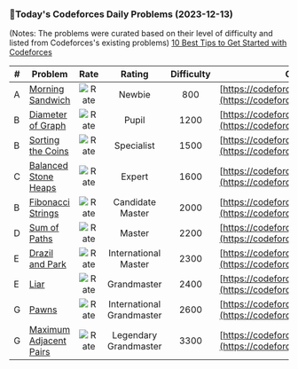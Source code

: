 ### 🌟Today's Codeforces Daily Problems (2023-12-13)
(Notes: The problems were curated based on their level of difficulty and listed from Codeforces's existing problems)
[10 Best Tips to Get Started with Codeforces](https://github.com/ika9810/Codeforces-Daily-Problems/blob/main/10%20Best%20Tips%20to%20Get%20Started%20with%20Codeforces.md)

| # | Problem | Rate| Rating | Difficulty | Contest |
|---| ----- | :--------: | :----------: | :----------: | ---------- |
|A|[Morning Sandwich](https://codeforces.com/contest/1849/problem/A)|![Rate](https://img.shields.io/badge/Newbie-800-lightgrey)|Newbie|800|[https://codeforces.com/contest/1849](https://codeforces.com/contest/1849)|
|B|[Diameter of Graph](https://codeforces.com/contest/1581/problem/B)|![Rate](https://img.shields.io/badge/Pupil-1200-brightgreen)|Pupil|1200|[https://codeforces.com/contest/1581](https://codeforces.com/contest/1581)|
|B|[Sorting the Coins](https://codeforces.com/contest/875/problem/B)|![Rate](https://img.shields.io/badge/Specialist-1500-9cf)|Specialist|1500|[https://codeforces.com/contest/875](https://codeforces.com/contest/875)|
|C|[Balanced Stone Heaps](https://codeforces.com/contest/1623/problem/C)|![Rate](https://img.shields.io/badge/Expert-1600-blue)|Expert|1600|[https://codeforces.com/contest/1623](https://codeforces.com/contest/1623)|
|B|[Fibonacci Strings](https://codeforces.com/contest/1718/problem/B)|![Rate](https://img.shields.io/badge/Candidate%20Master-2000-blueviolet)|Candidate Master|2000|[https://codeforces.com/contest/1718](https://codeforces.com/contest/1718)|
|D|[Sum of Paths](https://codeforces.com/contest/1467/problem/D)|![Rate](https://img.shields.io/badge/Master-2200-orange)|Master|2200|[https://codeforces.com/contest/1467](https://codeforces.com/contest/1467)|
|E|[Drazil and Park](https://codeforces.com/contest/515/problem/E)|![Rate](https://img.shields.io/badge/International%20Master-2300-orange)|International Master|2300|[https://codeforces.com/contest/515](https://codeforces.com/contest/515)|
|E|[Liar](https://codeforces.com/contest/822/problem/E)|![Rate](https://img.shields.io/badge/Grandmaster-2400-red)|Grandmaster|2400|[https://codeforces.com/contest/822](https://codeforces.com/contest/822)|
|G|[Pawns](https://codeforces.com/contest/1373/problem/G)|![Rate](https://img.shields.io/badge/International%20Grandmaster-2600-red)|International Grandmaster|2600|[https://codeforces.com/contest/1373](https://codeforces.com/contest/1373)|
|G|[Maximum Adjacent Pairs](https://codeforces.com/contest/1615/problem/G)|![Rate](https://img.shields.io/badge/Legendary%20Grandmaster-3300-red)|Legendary Grandmaster|3300|[https://codeforces.com/contest/1615](https://codeforces.com/contest/1615)|
